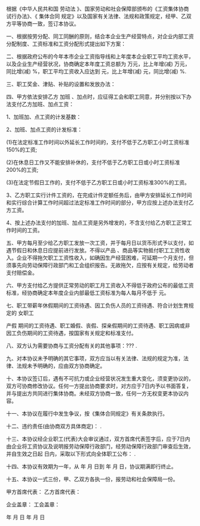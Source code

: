 
 


根据《中华人民共和国
劳动法
》、国家劳动和社会保障部颁布的《工资集体协商试行办法》、《
集体合同
规定》以及国家有关法律、法规和政策规定，经甲、乙双方平等协商一致，签订本协议。


一、根据按劳分配、同工同酬的原则，结合本企业生产经营特点，对企业内部工资分配制度、工资标准和工资分配形式提出如下方案：


二、根据政府公布的今年本市企业工资指导线和上年度本企业职工平均工资水平，以及企业生产经营状况，协商确定本年度工资总额为 万元，比上年增(减) 万元，同比增(减) %，职工平均工资收入应达到 元，比上年增(减) 元，同比增(减) %.


三、职工奖金、津贴、补贴的设置和发放办法：


四、甲方依法安排乙方
加班
、加点时，应征得工会和职工同意，并分别按以下办法支付乙方加班、加点工资：


1、加班加、点工资的计发基数：


2、加班、加点工资的计发标准：


(1)在法定标准工作时间以外延长工作时间的，支付不低于乙方职工小时工资标准150%的工资;


(2)在休息日工作又不能安排补休的，支付不低于乙方职工日或小时工资标准200%的工资;


(3)在法定节假日工作的，支付不低于乙方职工日或小时工资标准300%的工资。


3、乙方职工实行计件工资的，在完成计件定额任务后，由甲方安排延长工作时间和实行综合计算工作时间超过法定标准工作时间的部分，甲方应按上述办法支付乙方工资。


4、按上述办法支付的加班、加点工资是另外增发的，不含支付给乙方职工正常工作时间的工资。


五、甲方每月至少给乙方职工发放一次工资，并于每月日以货币形式予以支付，如遇节假日和休息日应提前进行发放。不得以产品 、商品等实物抵付职工工资性收入。企业不得拖欠职工工资性收入，如确因生产经营困难，可延期一个月支付，但须事先向劳动保障行政部门和工会组织报告。无故拖欠，应按有关规定，给劳动者支付赔偿金。


六、甲方支付给乙方提供正常劳动的职工月工资收入不得低于政府公布的最低工资标准，经协商确定本年度企业内部最低工资标准为每人每月不低于 元。


七、职工带薪年休假期间的工资待遇、因工负伤人员的工资待遇、符合计划生育规定的
女职工

产假
期间的工资待遇、职工婚假、丧假、探亲假期间的工资待遇、职工因病或非因工负伤期间的工资待遇，按国家有关规定和标准支付。


八、双方认为需要协商与工资分配有关的其他事项：??? .


九、对本协议未予明确的其它事项，双方应当以有关法律、法规的规定为准，法律、法规未予明确的，应由双方协商确定。


十、本协议签订后，遇有不可抗力或企业经营状况发生重大变化，须变更协议的，双方可协商修改协议。任何一方提出协商要求时，对方应于7日内予以书面答复，并与提出方共同进行集体协商。未经双方协商一致，任何一方无权变更本协议内容。


十一、本协议在履行中发生争议，按《集体合同规定》有关条款执行。


十二、违约责任(由协商双方具体商定)： .


十三、本协议经企业职工(代表)大会审议通过，双方首席代表签字后，应于7日内由企业将工资协议及说明报劳动保障行政部门，经劳动保障行政部门审查后生效，并自生效之日起 日内，采取以下形式向全体职工公布： .


十四、本协议有效期为一年，从 年 月 日到 年 月 日，协议期满即行终止。


十五、本协议一式三份，甲、乙双方各执一份，报劳动和社会保障局一份。


甲方首席代表： 乙方首席代表：


企业盖章： 工会盖章：


年 月 日 年 月 日
 


 

 
 
 
 
 
  


  
 

  


  


  
 
 
 
 

